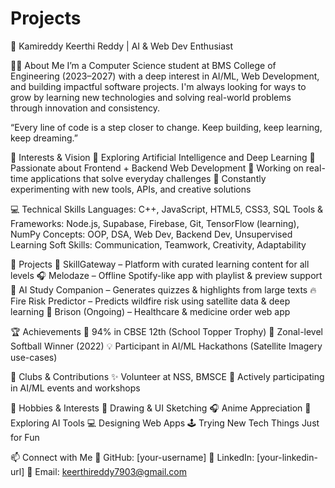 # Projects
🚀 Kamireddy Keerthi Reddy | AI & Web Dev Enthusiast

👩‍💻 About Me
I’m a Computer Science student at BMS College of Engineering (2023–2027) with a deep interest in AI/ML, Web Development, and building impactful software projects. I'm always looking for ways to grow by learning new technologies and solving real-world problems through innovation and consistency.

“Every line of code is a step closer to change. Keep building, keep learning, keep dreaming.”

🌟 Interests & Vision
🔹 Exploring Artificial Intelligence and Deep Learning
🔹 Passionate about Frontend + Backend Web Development
🔹 Working on real-time applications that solve everyday challenges
🔹 Constantly experimenting with new tools, APIs, and creative solutions

💻 Technical Skills
Languages: C++, JavaScript, HTML5, CSS3, SQL
Tools & Frameworks: Node.js, Supabase, Firebase, Git, TensorFlow (learning), NumPy
Concepts: OOP, DSA, Web Dev, Backend Dev, Unsupervised Learning
Soft Skills: Communication, Teamwork, Creativity, Adaptability

🚀 Projects
🎯 SkillGateway – Platform with curated learning content for all levels
🎧 Melodaze – Offline Spotify-like app with playlist & preview support
🧠 AI Study Companion – Generates quizzes & highlights from large texts
🔥 Fire Risk Predictor – Predicts wildfire risk using satellite data & deep learning
💊 Brison (Ongoing) – Healthcare & medicine order web app

🏆 Achievements
🏅 94% in CBSE 12th (School Topper Trophy)
🥎 Zonal-level Softball Winner (2022)
💡 Participant in AI/ML Hackathons (Satellite Imagery use-cases)

🤝 Clubs & Contributions
✨ Volunteer at NSS, BMSCE
🚀 Actively participating in AI/ML events and workshops

🎨 Hobbies & Interests
🎨 Drawing & UI Sketching
🎧 Anime Appreciation
🧪 Exploring AI Tools
💻 Designing Web Apps
🕹️ Trying New Tech Things Just for Fun

📫 Connect with Me
🔗 GitHub: [your-username]
🔗 LinkedIn: [your-linkedin-url]
📧 Email: keerthireddy7903@gmail.com
